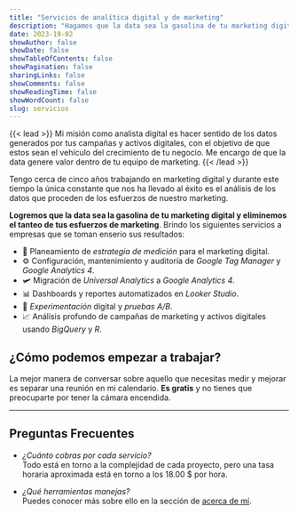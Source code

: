 ```yaml
---
title: "Servicios de analítica digital y de marketing"
description: "Hagamos que la data sea la gasolina de tu marketing digital a través de mis servicios de analítica digital."
date: 2023-19-02
showAuthor: false
showDate: false
showTableOfContents: false
showPagination: false
sharingLinks: false
showComments: false
showReadingTime: false
showWordCount: false
slug: servicios
---
```


{{< lead >}}
Mi misión como analista digital es hacer sentido de los datos generados por tus campañas y activos digitales, con el objetivo de que estos sean el vehículo del crecimiento de tu negocio. Me encargo de que la data genere valor dentro de tu equipo de marketing.
{{< /lead >}}

Tengo cerca de cinco años trabajando en marketing digital y durante este tiempo la única constante que nos ha llevado al éxito es el análisis de los datos que proceden de los esfuerzos de nuestro marketing.

**Logremos que la data sea la gasolina de tu marketing digital y eliminemos el tanteo de tus esfuerzos de marketing**. Brindo los siguientes servicios a empresas que se toman enserio sus resultados:

- 🧠 Planeamiento de _estrategia de medición_ para el marketing digital.
- ⚙️ Configuración, mantenimiento y auditoría de _Google Tag Manager_ y _Google Analytics 4_.
- 🛩️ Migración de _Universal Analytics_ a _Google Analytics 4_.
- 📊 Dashboards y reportes automatizados en _Looker Studio_.
- 🧪 _Experimentación_ digital y _pruebas A/B_.
- 📈 Análisis profundo de campañas de marketing y activos digitales usando _BigQuery_ y _R_.

## ¿Cómo podemos empezar a trabajar?

La mejor manera de conversar sobre aquello que necesitas medir y mejorar es separar una reunión en mi calendario. **Es gratis** y no tienes que preocuparte por tener la cámara encendida.

<div class="tidycal-embed" data-path="spelucin/data-marketing"></div>
<script src="https://assets.tidycal.com/js/embed.js" async></script>

---

## Preguntas Frecuentes

- _¿Cuánto cobras por cada servicio?_ \
Todo está en torno a la complejidad de cada proyecto, pero una tasa horaria aproximada está en torno a los 18.00 $ por hora.

- _¿Qué herramientas manejas?_ \
Puedes conocer más sobre ello en la sección de [acerca de mí](/acerca-de/).
